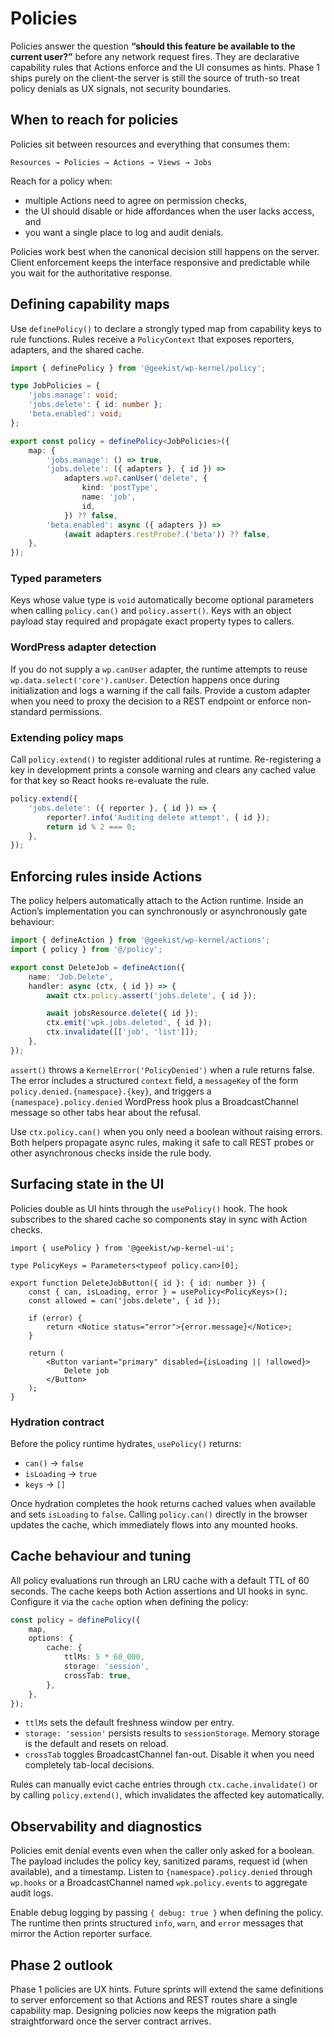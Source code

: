 # Policies

Policies answer the question **“should this feature be available to the current
user?”** before any network request fires. They are declarative capability rules
that Actions enforce and the UI consumes as hints. Phase 1 ships purely on the
client-the server is still the source of truth-so treat policy denials as UX
signals, not security boundaries.

## When to reach for policies

Policies sit between resources and everything that consumes them:

```
Resources → Policies → Actions → Views → Jobs
```

Reach for a policy when:

- multiple Actions need to agree on permission checks,
- the UI should disable or hide affordances when the user lacks access, and
- you want a single place to log and audit denials.

Policies work best when the canonical decision still happens on the server.
Client enforcement keeps the interface responsive and predictable while you wait
for the authoritative response.

## Defining capability maps

Use `definePolicy()` to declare a strongly typed map from capability keys to
rule functions. Rules receive a `PolicyContext` that exposes reporters,
adapters, and the shared cache.

```ts
import { definePolicy } from '@geekist/wp-kernel/policy';

type JobPolicies = {
	'jobs.manage': void;
	'jobs.delete': { id: number };
	'beta.enabled': void;
};

export const policy = definePolicy<JobPolicies>({
	map: {
		'jobs.manage': () => true,
		'jobs.delete': ({ adapters }, { id }) =>
			adapters.wp?.canUser('delete', {
				kind: 'postType',
				name: 'job',
				id,
			}) ?? false,
		'beta.enabled': async ({ adapters }) =>
			(await adapters.restProbe?.('beta')) ?? false,
	},
});
```

### Typed parameters

Keys whose value type is `void` automatically become optional parameters when
calling `policy.can()` and `policy.assert()`. Keys with an object payload stay
required and propagate exact property types to callers.

### WordPress adapter detection

If you do not supply a `wp.canUser` adapter, the runtime attempts to reuse
`wp.data.select('core').canUser`. Detection happens once during initialization
and logs a warning if the call fails. Provide a custom adapter when you need to
proxy the decision to a REST endpoint or enforce non-standard permissions.

### Extending policy maps

Call `policy.extend()` to register additional rules at runtime. Re-registering a
key in development prints a console warning and clears any cached value for that
key so React hooks re-evaluate the rule.

```ts
policy.extend({
	'jobs.delete': ({ reporter }, { id }) => {
		reporter?.info('Auditing delete attempt', { id });
		return id % 2 === 0;
	},
});
```

## Enforcing rules inside Actions

The policy helpers automatically attach to the Action runtime. Inside an
Action’s implementation you can synchronously or asynchronously gate behaviour:

```ts
import { defineAction } from '@geekist/wp-kernel/actions';
import { policy } from '@/policy';

export const DeleteJob = defineAction({
	name: 'Job.Delete',
	handler: async (ctx, { id }) => {
		await ctx.policy.assert('jobs.delete', { id });

		await jobsResource.delete({ id });
		ctx.emit('wpk.jobs.deleted', { id });
		ctx.invalidate([['job', 'list']]);
	},
});
```

`assert()` throws a `KernelError('PolicyDenied')` when a rule returns false. The
error includes a structured `context` field, a `messageKey` of the form
`policy.denied.{namespace}.{key}`, and triggers a `{namespace}.policy.denied`
WordPress hook plus a BroadcastChannel message so other tabs hear about the
refusal.

Use `ctx.policy.can()` when you only need a boolean without raising errors.
Both helpers propagate async rules, making it safe to call REST probes or other
asynchronous checks inside the rule body.

## Surfacing state in the UI

Policies double as UI hints through the `usePolicy()` hook. The hook subscribes
to the shared cache so components stay in sync with Action checks.

```tsx
import { usePolicy } from '@geekist/wp-kernel-ui';

type PolicyKeys = Parameters<typeof policy.can>[0];

export function DeleteJobButton({ id }: { id: number }) {
	const { can, isLoading, error } = usePolicy<PolicyKeys>();
	const allowed = can('jobs.delete', { id });

	if (error) {
		return <Notice status="error">{error.message}</Notice>;
	}

	return (
		<Button variant="primary" disabled={isLoading || !allowed}>
			Delete job
		</Button>
	);
}
```

### Hydration contract

Before the policy runtime hydrates, `usePolicy()` returns:

- `can()` → `false`
- `isLoading` → `true`
- `keys` → `[]`

Once hydration completes the hook returns cached values when available and sets
`isLoading` to `false`. Calling `policy.can()` directly in the browser updates
the cache, which immediately flows into any mounted hooks.

## Cache behaviour and tuning

All policy evaluations run through an LRU cache with a default TTL of 60
seconds. The cache keeps both Action assertions and UI hooks in sync. Configure
it via the `cache` option when defining the policy:

```ts
const policy = definePolicy({
	map,
	options: {
		cache: {
			ttlMs: 5 * 60_000,
			storage: 'session',
			crossTab: true,
		},
	},
});
```

- `ttlMs` sets the default freshness window per entry.
- `storage: 'session'` persists results to `sessionStorage`. Memory storage is
  the default and resets on reload.
- `crossTab` toggles BroadcastChannel fan-out. Disable it when you need
  completely tab-local decisions.

Rules can manually evict cache entries through `ctx.cache.invalidate()` or by
calling `policy.extend()`, which invalidates the affected key automatically.

## Observability and diagnostics

Policies emit denial events even when the caller only asked for a boolean. The
payload includes the policy key, sanitized params, request id (when available),
and a timestamp. Listen to `{namespace}.policy.denied` through `wp.hooks` or a
BroadcastChannel named `wpk.policy.events` to aggregate audit logs.

Enable debug logging by passing `{ debug: true }` when defining the policy. The
runtime then prints structured `info`, `warn`, and `error` messages that mirror
the Action reporter surface.

## Phase 2 outlook

Phase 1 policies are UX hints. Future sprints will extend the same definitions
to server enforcement so that Actions and REST routes share a single capability
map. Designing policies now keeps the migration path straightforward once the
server contract arrives.
